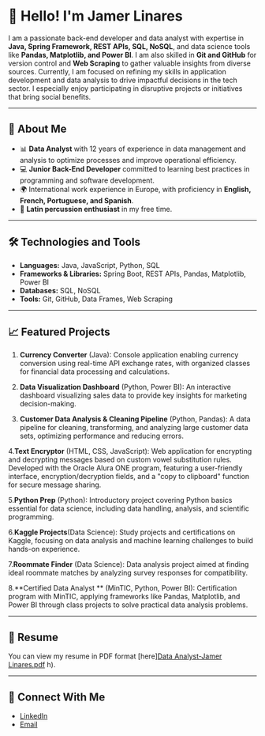 # 👋 Hello! I'm Jamer Linares

I am a passionate back-end developer and data analyst with expertise in **Java, Spring Framework, REST APIs, SQL, NoSQL**,
and data science tools like **Pandas, Matplotlib, and Power BI**. 
I am also skilled in **Git and GitHub** for version control and **Web Scraping** to gather valuable insights from diverse sources. Currently, 
I am focused on refining my skills in application development and data analysis to drive impactful decisions in the tech sector. 
I especially enjoy participating in disruptive projects or initiatives that bring social benefits.

---

## 🚀 About Me

- 📊 **Data Analyst** with 12 years of experience in data management and analysis to optimize processes and improve operational efficiency.
- 💻 **Junior Back-End Developer** committed to learning best practices in programming and software development.
- 🌍 International work experience in Europe, with proficiency in **English, French, Portuguese, and Spanish**.
- 🥁 **Latin percussion enthusiast** in my free time.

---

## 🛠 Technologies and Tools

- **Languages:** Java, JavaScript, Python, SQL
- **Frameworks & Libraries:** Spring Boot, REST APIs, Pandas, Matplotlib, Power BI
- **Databases:** SQL, NoSQL
- **Tools:** Git, GitHub, Data Frames, Web Scraping

---

## 📈 Featured Projects

1. **Currency Converter** (Java): Console application enabling currency conversion using real-time API exchange rates, with organized classes for financial data processing and calculations.

2. **Data Visualization Dashboard** (Python, Power BI): An interactive dashboard visualizing sales data to provide key insights for marketing decision-making.

3. **Customer Data Analysis & Cleaning Pipeline** (Python, Pandas): A data pipeline for cleaning, transforming, and analyzing large customer data sets, optimizing performance and reducing errors.

4.**Text Encryptor** (HTML, CSS, JavaScript): Web application for encrypting and decrypting messages based on custom vowel substitution rules. Developed with the Oracle Alura ONE program, featuring a user-friendly interface, encryption/decryption fields, and a "copy to clipboard" function for secure message sharing.

5.**Python Prep** (Python): Introductory project covering Python basics essential for data science, including data handling, analysis, and scientific programming.

6.**Kaggle Projects**(Data Science): Study projects and certifications on Kaggle, focusing on data analysis and machine learning challenges to build hands-on experience.

7.**Roommate Finder** (Data Science): Data analysis project aimed at finding ideal roommate matches by analyzing survey responses for compatibility.

8.**Certified Data Analyst ** (MinTIC, Python, Power BI): Certification program with MinTIC, applying frameworks like Pandas, Matplotlib, and Power BI through class projects to solve practical data analysis problems.

---

## 📄 Resume

You can view my resume in PDF format [here][Data Analyst-Jamer Linares.pdf](https://github.com/user-attachments/files/17681668/Data.Analyst-Jamer.Linares.pdf)
h).

---

## 🤝 Connect With Me

- [LinkedIn](www.linkedin.com/in/jamer-linares-tec)
- [Email](mailto:jamer_linares@hotmail.com)


